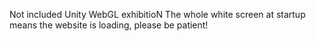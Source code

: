 Not included Unity WebGL exhibitioN
The whole white screen at startup means the website is loading, please be patient!
